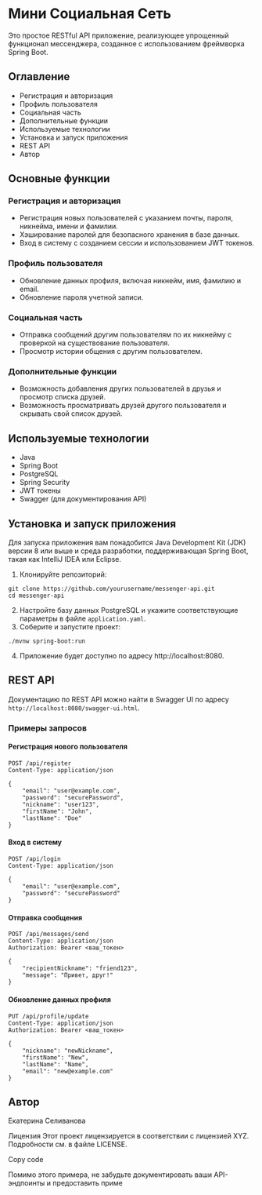 # Мини Социальная Сеть

Это простое RESTful API приложение, реализующее упрощенный функционал мессенджера, созданное с использованием фреймворка Spring Boot.

## Оглавление
- Регистрация и авторизация
- Профиль пользователя
- Социальная часть
- Дополнительные функции
- Используемые технологии
- Установка и запуск приложения
- REST API
- Автор

## Основные функции

### Регистрация и авторизация

- Регистрация новых пользователей с указанием почты, пароля, никнейма, имени и фамилии.
- Хэширование паролей для безопасного хранения в базе данных.
- Вход в систему с созданием сессии и использованием JWT токенов.

### Профиль пользователя

- Обновление данных профиля, включая никнейм, имя, фамилию и email.
- Обновление пароля учетной записи.

### Социальная часть

- Отправка сообщений другим пользователям по их никнейму с проверкой на существование пользователя.
- Просмотр истории общения с другим пользователем.

### Дополнительные функции

- Возможность добавления других пользователей в друзья и просмотр списка друзей.
- Возможность просматривать друзей другого пользователя и скрывать свой список друзей.

## Используемые технологии
- Java
- Spring Boot
- PostgreSQL
- Spring Security
- JWT токены
- Swagger (для документирования API)

## Установка и запуск приложения

Для запуска приложения вам понадобится Java Development Kit (JDK) версии 8 или выше и среда разработки, поддерживающая Spring Boot, такая как IntelliJ IDEA или Eclipse.

1. Клонируйте репозиторий:
```
git clone https://github.com/yourusername/messenger-api.git
cd messenger-api
```
2. Настройте базу данных PostgreSQL и укажите соответствующие параметры в файле `application.yaml`.
3. Соберите и запустите проект:
```
./mvnw spring-boot:run
```
4. Приложение будет доступно по адресу http://localhost:8080.

## REST API
Документацию по REST API можно найти в Swagger UI по адресу `http://localhost:8080/swagger-ui.html`.

### Примеры запросов

#### Регистрация нового пользователя
```
POST /api/register
Content-Type: application/json

{
    "email": "user@example.com",
    "password": "securePassword",
    "nickname": "user123",
    "firstName": "John",
    "lastName": "Doe"
}
```

#### Вход в систему
```
POST /api/login
Content-Type: application/json

{
    "email": "user@example.com",
    "password": "securePassword"
}
```

#### Отправка сообщения
```
POST /api/messages/send
Content-Type: application/json
Authorization: Bearer <ваш_токен>

{
    "recipientNickname": "friend123",
    "message": "Привет, друг!"
}
```

#### Обновление данных профиля
```
PUT /api/profile/update
Content-Type: application/json
Authorization: Bearer <ваш_токен>

{
    "nickname": "newNickname",
    "firstName": "New",
    "lastName": "Name",
    "email": "new@example.com"
}
```

## Автор
Екатерина Селиванова

Лицензия
Этот проект лицензируется в соответствии с лицензией XYZ. Подробности см. в файле LICENSE.

Copy code

Помимо этого примера, не забудьте документировать ваши API-эндпоинты и предоставить приме
